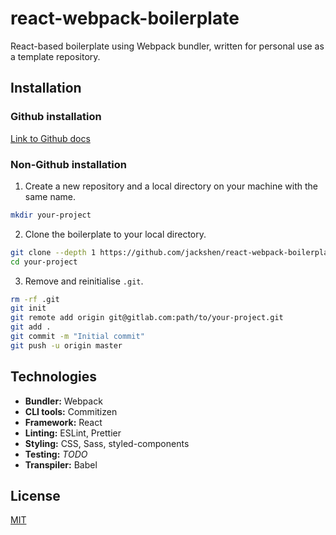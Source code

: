 # react-webpack-boilerplate

React-based boilerplate using Webpack bundler, written for personal use as a template repository.

## Installation

### Github installation

[Link to Github docs](https://docs.github.com/en/free-pro-team@latest/github/creating-cloning-and-archiving-repositories/creating-a-repository-from-a-template)

### Non-Github installation

1. Create a new repository and a local directory on your machine with the same name.

```bash
mkdir your-project
```

2. Clone the boilerplate to your local directory.

```bash
git clone --depth 1 https://github.com/jackshen/react-webpack-boilerplate.git your-project
cd your-project
```

3. Remove and reinitialise `.git`.

```bash
rm -rf .git
git init
git remote add origin git@gitlab.com:path/to/your-project.git
git add .
git commit -m "Initial commit"
git push -u origin master
```

## Technologies

- **Bundler:** Webpack
- **CLI tools:** Commitizen
- **Framework:** React
- **Linting:** ESLint, Prettier
- **Styling:** CSS, Sass, styled-components
- **Testing:** _TODO_
- **Transpiler:** Babel

## License

[MIT](https://choosealicense.com/licenses/mit/)
